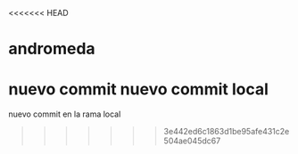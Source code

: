 <<<<<<< HEAD
# andromeda
nuevo commit
nuevo commit local
=======
nuevo commit en la rama local
>>>>>>> 3e442ed6c1863d1be95afe431c2e504ae045dc67

